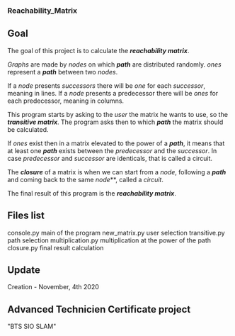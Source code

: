 ### Reachability_Matrix

## Goal
The goal of this project is to calculate the ***reachability matrix***.

*Graphs* are made by *nodes* on which ***path*** are distributed randomly.
*ones* represent a ***path*** between two *nodes*.

If a *node* presents *successors* there will be *one* for each *successor*, meaning in lines.
If a *node* presents a predecessor there will be *ones* for each predecessor, meaning in columns.

This program starts by asking to the *user* the matrix he wants to use, so the ***transitive matrix***.
The program asks then to which ***path*** the matrix should be calculated.

If *ones* exist then in a matrix elevated to the power of a ***path***, it means that at least one ***path*** 
exists between the *predecessor* and the *successor*. In case *predecessor* and *successor* are identicals, that is called a circuit.

The ***closure*** of a matrix is when we can start from a *node*, following a ***path*** and coming back to the same *node***, called a *circuit*.

The final result of this program is the ***reachability matrix***.

## Files list

console.py         main of the program
new_matrix.py      user selection
transitive.py      path selection
multiplication.py  multiplication at the power of the path
closure.py         final result calculation

## Update
Creation - November, 4th 2020

## Advanced Technicien Certificate project
"BTS SIO SLAM"
